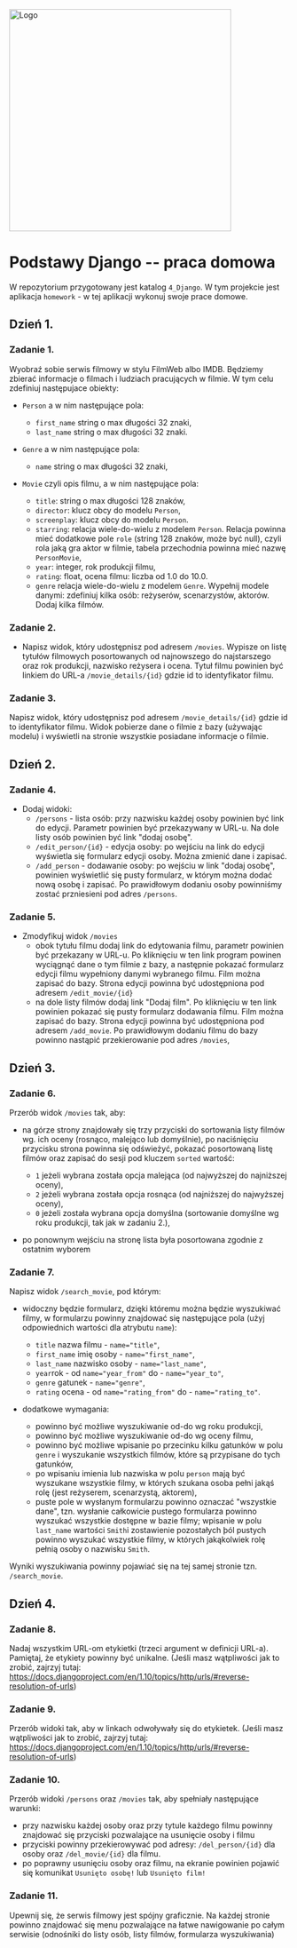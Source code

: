 <img alt="Logo" src="http://coderslab.pl/svg/logo-coderslab.svg" width="400">

# Podstawy Django -- praca domowa

W repozytorium przygotowany jest katalog `4_Django`. W tym projekcie jest aplikacja `homework` - w tej aplikacji wykonuj swoje prace domowe.

## Dzień 1.

### Zadanie 1. 

Wyobraź sobie serwis filmowy w stylu FilmWeb albo IMDB. Będziemy zbierać informacje o filmach i ludziach pracujących w filmie. W tym celu zdefiniuj następujace obiekty:

* `Person` a w nim następujące pola:
    * `first_name` string o max długości 32 znaki,
    * `last_name` string o max długości 32 znaki.
    
* `Genre` a w nim następujące pola:
    * `name` string o max długości 32 znaki,
    
* `Movie` czyli opis filmu, a w nim następujące pola:
    * `title`: string o max długości 128 znaków,
    * `director`: klucz obcy do modelu `Person`,
    * `screenplay`: klucz obcy do modelu `Person`.
    * `starring`: relacja wiele-do-wielu z modelem `Person`. Relacja powinna mieć dodatkowe pole `role` (string 128 znaków, może być null), czyli rola jaką gra aktor w filmie, tabela przechodnia powinna mieć nazwę `PersonMovie`, 
    * `year`: integer, rok produkcji filmu,
    * `rating`: float, ocena filmu: liczba od 1.0 do 10.0.
    * `genre` relacja wiele-do-wielu z modelem `Genre`.
Wypełnij modele danymi: zdefiniuj kilka osób: reżyserów, scenarzystów, aktorów. Dodaj kilka filmów.

### Zadanie 2.

* Napisz widok, który udostępnisz pod adresem `/movies`. Wypisze on listę tytułów filmowych posortowanych od najnowszego do najstarszego oraz rok produkcji, nazwisko reżysera i ocena. Tytuł filmu powinien być linkiem do URL-a `/movie_details/{id}` gdzie id to identyfikator filmu.

### Zadanie 3.

Napisz widok, który udostępnisz pod adresem `/movie_details/{id}` gdzie id to identyfikator filmu. Widok pobierze dane o filmie z bazy (używając modelu) i wyświetli na stronie wszystkie posiadane informacje o filmie.

## Dzień 2.

### Zadanie 4.

* Dodaj widoki: 
    * `/persons` - lista osób: przy nazwisku każdej osoby powinien być link do edycji. Parametr powinien być przekazywany w URL-u. Na dole listy osób powinien być link "dodaj osobę".
    * `/edit_person/{id}` - edycja osoby: po wejściu na link do edycji wyświetla się formularz edycji osoby. Można zmienić dane i zapisać.
    * `/add_person` - dodawanie osoby: po wejściu w link "dodaj osobę", powinien wyświetlić się pusty formularz, w którym można dodać nową osobę i zapisać. Po prawidłowym dodaniu osoby powinniśmy zostać przniesieni pod adres `/persons`.
    
### Zadanie 5.

* Zmodyfikuj widok `/movies`
    * obok tytułu filmu dodaj link do edytowania filmu, parametr powinien być przekazany w URL-u. Po kliknięciu w ten link program powinen wyciągnąć dane o tym filmie z bazy, a następnie pokazać formularz edycji filmu wypełniony danymi wybranego filmu. Film można zapisać do bazy. Strona edycji powinna być udostępniona pod adresem `/edit_movie/{id}`
    * na dole listy filmów dodaj link "Dodaj film". Po kliknięciu w ten link powinien pokazać się pusty formularz dodawania filmu. Film można zapisać do bazy. Strona edycji powinna być udostępniona pod adresem `/add_movie`. Po prawidłowym dodaniu filmu do bazy powinno nastąpić przekierowanie pod adres `/movies`,

## Dzień 3.

### Zadanie 6.
Przerób widok `/movies` tak, aby:
* na górze strony znajdowały się trzy przyciski do sortowania listy filmów wg. ich oceny (rosnąco, malejąco lub domyślnie), po naciśnięciu przycisku strona powinna się odświeżyć, pokazać posortowaną listę filmów oraz zapisać do sesji pod kluczem `sorted` wartość: 
   * `1` jeżeli wybrana została opcja malejąca (od najwyższej do najniższej oceny), 
   * `2` jeżeli wybrana została opcja rosnąca (od najniższej do najwyższej oceny),
   * `0` jeżeli została wybrana opcja domyślna (sortowanie domyślne wg roku produkcji, tak jak w zadaniu 2.),

* po ponownym wejściu na stronę lista była posortowana zgodnie z ostatnim wyborem

### Zadanie 7.
Napisz widok `/search_movie`, pod którym:

* widoczny będzie formularz, dzięki któremu można będzie wyszukiwać filmy, w formularzu powinny znajdować się następujące pola (użyj odpowiednich wartości dla atrybutu `name`):
   * `title` nazwa filmu - `name="title"`, 
   * `first_name` imię osoby - `name="first_name"`,
   * `last_name` nazwisko osoby - `name="last_name"`,
   * `year`rok - od `name="year_from"` do - `name="year_to"`,
   * `genre` gatunek - `name="genre"`, 
   * `rating` ocena - od `name="rating_from"` do - `name="rating_to"`.

* dodatkowe wymagania:
   * powinno być możliwe wyszukiwanie od-do wg roku produkcji, 
   * powinno być możliwe wyszukiwanie od-do wg oceny filmu,
   * powinno być możliwe wpisanie po przecinku kilku gatunków w polu `genre` i wyszukanie wszystkich filmów, które są przypisane do tych gatunków,
   * po wpisaniu imienia lub nazwiska w polu `person` mają być wyszukane wszystkie filmy, w których szukana osoba pełni jakąś rolę (jest reżyserem, scenarzystą, aktorem),
   * puste pole w wysłanym formularzu powinno oznaczać "wszystkie dane", tzn. wysłanie całkowicie pustego formularza powinno wyszukać wszystkie dostępne w bazie filmy; wpisanie w polu `last_name` wartości `Smith`i zostawienie pozostałych þól pustych powinno wyszukać wszystkie filmy, w których jakąkolwiek rolę pełnią osoby o nazwisku `Smith`.

Wyniki wyszukiwania powinny pojawiać się na tej samej stronie tzn. `/search_movie`.

## Dzień 4.

### Zadanie 8.
Nadaj wszystkim URL-om etykietki (trzeci argument w definicji URL-a). Pamiętaj, że etykiety powinny być unikalne. (Jeśli masz wątpliwości jak to zrobić, zajrzyj tutaj: https://docs.djangoproject.com/en/1.10/topics/http/urls/#reverse-resolution-of-urls)


### Zadanie 9.
Przerób widoki tak, aby w linkach odwoływały się do etykietek. (Jeśli masz wątpliwości jak to zrobić, zajrzyj tutaj: https://docs.djangoproject.com/en/1.10/topics/http/urls/#reverse-resolution-of-urls)


### Zadanie 10.
Przerób widoki `/persons` oraz `/movies` tak, aby spełniały następujące warunki:
* przy nazwisku każdej osoby oraz przy tytule każdego filmu powinny znajdować się przyciski pozwalające na usunięcie osoby i filmu
* przyciski powinny przekierowywać pod adresy: `/del_person/{id}` dla osoby oraz `/del_movie/{id}` dla filmu.
* po poprawny usunięciu osoby oraz filmu, na ekranie powinien pojawić się komunikat `Usunięto osobę!` lub `Usunięto film!`

### Zadanie 11.
Upewnij się, że serwis filmowy jest spójny graficznie. Na każdej stronie powinno znajdować się menu pozwalające na łatwe nawigowanie po całym serwisie (odnośniki do listy osób, listy filmów, formularza wyszukiwania)
